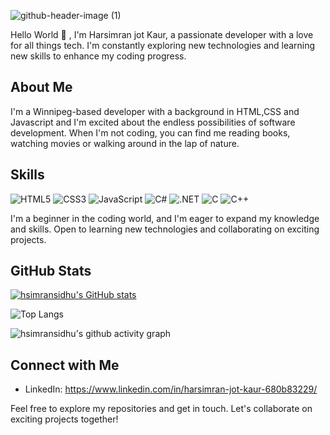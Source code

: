 ![github-header-image (1)](https://github.com/hsimransidhu/hsimransidhu/assets/119031600/1b0ee61d-aebb-457c-8009-9384000225fa)

Hello World 👋 , I'm Harsimran jot Kaur, a passionate developer with a love for all things tech. I'm constantly exploring new technologies and learning new skills to enhance my coding progress.

## About Me

I'm a Winnipeg-based developer with a background in HTML,CSS and Javascript and I'm excited about the endless possibilities of software development. When I'm not coding, you can find me reading books, watching movies or walking around in the lap of nature.

## Skills

 ![HTML5](https://img.shields.io/badge/html5-%23E34F26.svg?style=for-the-badge&logo=html5&logoColor=white)
![CSS3](https://img.shields.io/badge/css3-%231572B6.svg?style=for-the-badge&logo=css3&logoColor=white)
![JavaScript](https://img.shields.io/badge/javascript-%23323330.svg?style=for-the-badge&logo=javascript&logoColor=%23F7DF1E)
![C#](https://img.shields.io/badge/C%23-239120?style=for-the-badge&logo=c-sharp&logoColor=white)
![.NET](https://img.shields.io/badge/.NET-5C2D91?style=for-the-badge&logo=.net&logoColor=white)
![C](https://img.shields.io/badge/C-00599C?style=for-the-badge&logo=c&logoColor=white)
![C++](https://img.shields.io/badge/C%2B%2B-00599C?style=for-the-badge&logo=c%2B%2B&logoColor=white)

 
I'm a beginner in the coding world, and I'm eager to expand my knowledge and skills. Open to learning new technologies and collaborating on exciting projects.

## GitHub Stats

 [![hsimransidhu's GitHub stats](https://github-readme-stats.vercel.app/api?username=hsimransidhu)](https://github.com/hsimransidhu/github-readme-stats)
 
 ![Top Langs](https://github-readme-stats.vercel.app/api/top-langs/?username=hsimransidhu)
 
 ![hsimransidhu's github activity graph](https://github-readme-activity-graph.vercel.app/graph?username=hsimransidhu&theme=dracula) 

## Connect with Me

- LinkedIn:  https://www.linkedin.com/in/harsimran-jot-kaur-680b83229/

Feel free to explore my repositories and get in touch. Let's collaborate on exciting projects together!
